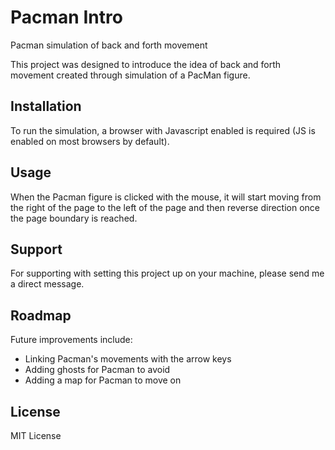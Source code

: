 # Pacman Intro

Pacman simulation of back and forth movement 

This project was designed to introduce the idea of back and forth movement created through simulation of a PacMan figure.

## Installation

To run the simulation, a browser with Javascript enabled is required (JS is enabled on most browsers by default).

## Usage

When the Pacman figure is clicked with the mouse, it will start moving from the right of the page to the left of the page and then reverse direction once the page boundary is reached.

## Support

For supporting with setting this project up on your machine, please send me a direct message.

## Roadmap
Future improvements include:
* Linking Pacman's movements with the arrow keys
* Adding ghosts for Pacman to avoid
* Adding a map for Pacman to move on

## License

MIT License
